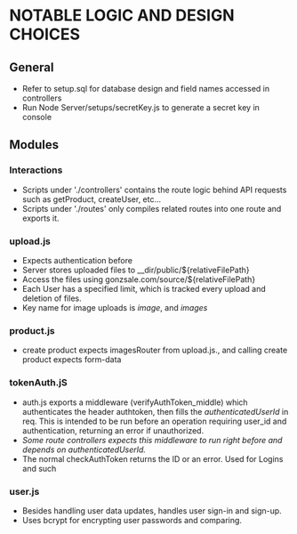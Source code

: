 # NOTABLE LOGIC AND DESIGN CHOICES
## General
- Refer to setup.sql for database design and field names accessed in controllers
- Run Node Server/setups/secretKey.js to generate a secret key in console

## Modules
### Interactions
- Scripts under './controllers' contains the route logic behind API requests such as getProduct, createUser, etc... 
- Scripts under './routes' only compiles related routes into one route and exports it.
### upload.js
- Expects authentication before 
- Server stores uploaded files to __dir/public/${relativeFilePath}
- Access the files using gonzsale.com/source/${relativeFilePath}
- Each User has a specified limit, which is tracked every upload and deletion of files. 
- Key name for image uploads is _image_, and _images_
### product.js
- create product expects imagesRouter from upload.js., and calling create product expects form-data
### tokenAuth.jS
- auth.js exports a middleware (verifyAuthToken_middle) which authenticates the header authtoken, then fills the *authenticatedUserId* in req. This is intended to be run before an operation requiring user_id and authentication, returning an error if unauthorized.
- *Some route controllers expects this middleware to run right before and depends on authenticatedUserId.*
- The normal checkAuthToken returns the ID or an error. Used for Logins and such
### user.js
- Besides handling user data updates, handles user sign-in and sign-up.
- Uses bcrypt for encrypting user passwords and comparing.